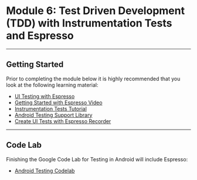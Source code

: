 # Module 6: Test Driven Development (TDD) with Instrumentation Tests and Espresso

***

## Getting Started

Prior to completing the module below it is highly recommended that you look at the following learning material:



- [UI Testing with Espresso](https://developer.android.com/training/testing/ui-testing/espresso-testing.html)
- [Getting Started with Espresso Video](https://www.youtube.com/watch?v=TGU0B4qRlHY)
- [Instrumentation Tests Tutorial](https://mayojava.github.io/android/android-ui-instrumentation-test-with-espresso)
- [Android Testing Support Library](https://google.github.io/android-testing-support-library/docs/espresso)
- [Create UI Tests with Espresso Recorder](https://developer.android.com/studio/test/espresso-test-recorder.html)

***

## Code Lab

Finishing the Google Code Lab for Testing in Android will include Espresso:

 - [Android Testing Codelab](https://codelabs.developers.google.com/codelabs/android-testing/#0)
